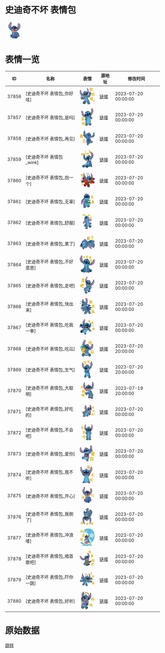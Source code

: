 # 史迪奇不坏 表情包

<img src="./cover.png" height="60" alt="cover" />

# 表情一览

|ID|名称|表情|源地址|修改时间|
|----|----|----|----|----|
|37856|[史迪奇不坏 表情包_你好哇]|<img src="./pic/037856_%5B史迪奇不坏 表情包_你好哇%5D.png" height="60" alt="你好哇"/>|[链接](https://i0.hdslb.com/bfs/garb/0fba21fc7ba5a47e80721686045d7f6cd4daaa57.png)|2023-07-20 00:00:00|
|37857|[史迪奇不坏 表情包_是吗]|<img src="./pic/037857_%5B史迪奇不坏 表情包_是吗%5D.png" height="60" alt="是吗"/>|[链接](https://i0.hdslb.com/bfs/garb/1d174478ea9bb0509529f4b9534a2c92b7221d16.png)|2023-07-20 00:00:00|
|37858|[史迪奇不坏 表情包_再见]|<img src="./pic/037858_%5B史迪奇不坏 表情包_再见%5D.png" height="60" alt="再见"/>|[链接](https://i0.hdslb.com/bfs/garb/cd5543774779b639f0251565658b5a77f2161121.png)|2023-07-20 00:00:00|
|37859|[史迪奇不坏 表情包_wink]|<img src="./pic/037859_%5B史迪奇不坏 表情包_wink%5D.png" height="60" alt="wink"/>|[链接](https://i0.hdslb.com/bfs/garb/6795af3fec635cd148586121609ebe8e4aa4bfc8.png)|2023-07-20 00:00:00|
|37860|[史迪奇不坏 表情包_抱一个]|<img src="./pic/037860_%5B史迪奇不坏 表情包_抱一个%5D.png" height="60" alt="抱一个"/>|[链接](https://i0.hdslb.com/bfs/garb/88d3fff8b6ff061f7f735364fb665567fabab95a.png)|2023-07-20 00:00:00|
|37861|[史迪奇不坏 表情包_无辜]|<img src="./pic/037861_%5B史迪奇不坏 表情包_无辜%5D.png" height="60" alt="无辜"/>|[链接](https://i0.hdslb.com/bfs/garb/f08ae7d70883b1f239d33cf3191c1209ed2218a0.png)|2023-07-20 00:00:00|
|37862|[史迪奇不坏 表情包_舒服]|<img src="./pic/037862_%5B史迪奇不坏 表情包_舒服%5D.png" height="60" alt="舒服"/>|[链接](https://i0.hdslb.com/bfs/garb/25a7484cf99dd451e383db85042584ac81237750.png)|2023-07-20 00:00:00|
|37863|[史迪奇不坏 表情包_累了]|<img src="./pic/037863_%5B史迪奇不坏 表情包_累了%5D.png" height="60" alt="累了"/>|[链接](https://i0.hdslb.com/bfs/garb/e88264a334798dea116fd789c8186aa736e8615f.png)|2023-07-20 00:00:00|
|37864|[史迪奇不坏 表情包_不好意思]|<img src="./pic/037864_%5B史迪奇不坏 表情包_不好意思%5D.png" height="60" alt="不好意思"/>|[链接](https://i0.hdslb.com/bfs/garb/5c6d78c3d4c66fd77142f777500a6c29c2420df2.png)|2023-07-20 00:00:00|
|37865|[史迪奇不坏 表情包_走吧]|<img src="./pic/037865_%5B史迪奇不坏 表情包_走吧%5D.png" height="60" alt="走吧"/>|[链接](https://i0.hdslb.com/bfs/garb/758b15f678a64ed484c8b73a871bdeb656e35d79.png)|2023-07-20 00:00:00|
|37866|[史迪奇不坏 表情包_快出来]|<img src="./pic/037866_%5B史迪奇不坏 表情包_快出来%5D.png" height="60" alt="快出来"/>|[链接](https://i0.hdslb.com/bfs/garb/8c0fb5b480e466a01dcf9f1ab6745115cd6130aa.png)|2023-07-20 00:00:00|
|37867|[史迪奇不坏 表情包_吃我一拳]|<img src="./pic/037867_%5B史迪奇不坏 表情包_吃我一拳%5D.png" height="60" alt="吃我一拳"/>|[链接](https://i0.hdslb.com/bfs/garb/333fcdbd00b846f94fe85da0f9474cdc6128674a.png)|2023-07-20 00:00:00|
|37868|[史迪奇不坏 表情包_吃瓜]|<img src="./pic/037868_%5B史迪奇不坏 表情包_吃瓜%5D.png" height="60" alt="吃瓜"/>|[链接](https://i0.hdslb.com/bfs/garb/68a023863307be7e77f3e1190cfcb899dcb8621f.png)|2023-07-20 20:00:00|
|37869|[史迪奇不坏 表情包_生气]|<img src="./pic/037869_%5B史迪奇不坏 表情包_生气%5D.png" height="60" alt="生气"/>|[链接](https://i0.hdslb.com/bfs/garb/46f53aea2ae5204b6e3329a3624da2f996d6a4cb.png)|2023-07-20 20:00:00|
|37870|[史迪奇不坏 表情包_大聪明]|<img src="./pic/037870_%5B史迪奇不坏 表情包_大聪明%5D.png" height="60" alt="大聪明"/>|[链接](https://i0.hdslb.com/bfs/garb/fca6fb194f84804eb284f10e29234c7d6db2e1c6.png)|2023-07-19 20:00:00|
|37871|[史迪奇不坏 表情包_好吃的]|<img src="./pic/037871_%5B史迪奇不坏 表情包_好吃的%5D.png" height="60" alt="好吃的"/>|[链接](https://i0.hdslb.com/bfs/garb/b77ee8f62689516c2ba52af356dcbe872908aa1b.png)|2023-07-20 00:00:00|
|37872|[史迪奇不坏 表情包_不会吧]|<img src="./pic/037872_%5B史迪奇不坏 表情包_不会吧%5D.png" height="60" alt="不会吧"/>|[链接](https://i0.hdslb.com/bfs/garb/3dd2413921e7d23dc6c42f1c853f1d0ba8539d99.png)|2023-07-20 00:00:00|
|37873|[史迪奇不坏 表情包_爱你]|<img src="./pic/037873_%5B史迪奇不坏 表情包_爱你%5D.png" height="60" alt="爱你"/>|[链接](https://i0.hdslb.com/bfs/garb/c67559b00a5f54b5f64831122e17569f9e225bc3.png)|2023-07-20 00:00:00|
|37874|[史迪奇不坏 表情包_我不听]|<img src="./pic/037874_%5B史迪奇不坏 表情包_我不听%5D.png" height="60" alt="我不听"/>|[链接](https://i0.hdslb.com/bfs/garb/15294f5708434d408c719118562ddf9c5620c860.png)|2023-07-20 00:00:00|
|37875|[史迪奇不坏 表情包_开心]|<img src="./pic/037875_%5B史迪奇不坏 表情包_开心%5D.png" height="60" alt="开心"/>|[链接](https://i0.hdslb.com/bfs/garb/ff1e989f48bbc1baf3411aa8f99ac683360e2cd0.png)|2023-07-20 00:00:00|
|37876|[史迪奇不坏 表情包_我倒了]|<img src="./pic/037876_%5B史迪奇不坏 表情包_我倒了%5D.png" height="60" alt="我倒了"/>|[链接](https://i0.hdslb.com/bfs/garb/90e3ddc1ce4a71094153702b05955ff49bcedd11.png)|2023-07-20 00:00:00|
|37877|[史迪奇不坏 表情包_冲浪喽]|<img src="./pic/037877_%5B史迪奇不坏 表情包_冲浪喽%5D.png" height="60" alt="冲浪喽"/>|[链接](https://i0.hdslb.com/bfs/garb/53bcd5543c622411e32ed38b9cf2823de7e0ecb6.png)|2023-07-20 00:00:00|
|37878|[史迪奇不坏 表情包_唱首歌吧]|<img src="./pic/037878_%5B史迪奇不坏 表情包_唱首歌吧%5D.png" height="60" alt="唱首歌吧"/>|[链接](https://i0.hdslb.com/bfs/garb/79eb4f944f5a8383414d3959cc2b9fb6a844f376.png)|2023-07-20 00:00:00|
|37879|[史迪奇不坏 表情包_吓你一跳]|<img src="./pic/037879_%5B史迪奇不坏 表情包_吓你一跳%5D.png" height="60" alt="吓你一跳"/>|[链接](https://i0.hdslb.com/bfs/garb/4da0763a420deefb679131c6ebbf6d775cba5b4b.png)|2023-07-20 00:00:00|
|37880|[史迪奇不坏 表情包_好听]|<img src="./pic/037880_%5B史迪奇不坏 表情包_好听%5D.png" height="60" alt="好听"/>|[链接](https://i0.hdslb.com/bfs/garb/a2db16f393d9b17aa9799720b3c5159ea45869f3.png)|2023-07-20 00:00:00|

# 原始数据

[跳转](./raw.json)

